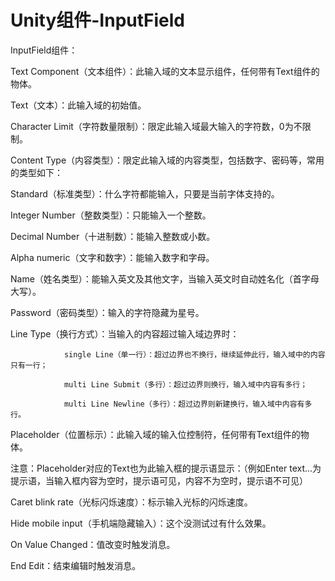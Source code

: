 # Unity组件-InputField

InputField组件：

Text Component（文本组件）：此输入域的文本显示组件，任何带有Text组件的物体。

Text（文本）：此输入域的初始值。

Character Limit（字符数量限制）：限定此输入域最大输入的字符数，0为不限制。

Content Type（内容类型）：限定此输入域的内容类型，包括数字、密码等，常用的类型如下：

Standard（标准类型）：什么字符都能输入，只要是当前字体支持的。

Integer Number（整数类型）：只能输入一个整数。

Decimal Number（十进制数）：能输入整数或小数。

Alpha numeric（文字和数字）：能输入数字和字母。

Name（姓名类型）：能输入英文及其他文字，当输入英文时自动姓名化（首字母大写）。

Password（密码类型）：输入的字符隐藏为星号。

Line Type（换行方式）：当输入的内容超过输入域边界时：

                single Line（单一行）：超过边界也不换行，继续延伸此行，输入域中的内容只有一行；

                multi Line Submit（多行）：超过边界则换行，输入域中内容有多行；

                multi Line Newline（多行）：超过边界则新建换行，输入域中内容有多行。

Placeholder（位置标示）：此输入域的输入位控制符，任何带有Text组件的物体。

注意：Placeholder对应的Text也为此输入框的提示语显示：（例如Enter text...为提示语，当输入框内容为空时，提示语可见，内容不为空时，提示语不可见）

Caret blink rate（光标闪烁速度）：标示输入光标的闪烁速度。

Hide mobile input（手机端隐藏输入）：这个没测试过有什么效果。

On Value Changed：值改变时触发消息。

End Edit：结束编辑时触发消息。
